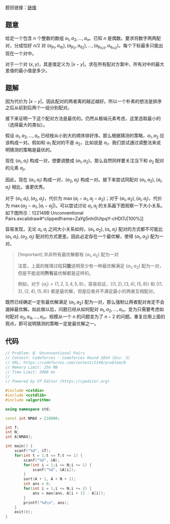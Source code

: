 题目链接：[链接](https://codeforces.com/problemset/problem/2149/B)

## 题意

给定一个包含 $n$ 个整数的数组 $a_1, a_2, \dots, a_n$。已知 $n$ 是偶数。要求将数字两两配对，分成恰好 $n/2$ 对 $(a_{p_1}, a_{q_1}), (a_{p_2}, a_{q_2}), \dots, (a_{p_{n/2}}, a_{q_{n/2}})$。每个下标最多只能出现在一个对中。

对于一个对 $(x, y)$，其差值定义为 $|x - y|$。求在所有配对方案中，所有对中的最大差值的最小值是多少。

## 题解

因为代价为 $|x - y|$，因此配对的两者离的越近越好。所以一个朴素的想法是排序之后从前到后两个一组分别配对。

接下来证明一下这个配对方法是最优的。仍然从极端元素考虑，这里选取最小的（选择最大的类似）。

假设 $a_1, a_2, \dots, a_n$ 已经按从小到大的顺序排好序。那么根据猜测的策略，$a_1, a_2$ 应该构成一对。假如和 $a_1$ 配对的不是 $a_2$，比如说是 $a_i$，我们尝试通过调整法来说明猜测的策略是最优的。

现在 $(a_1, a_i)$ 构成一对，想要调整成 $(a_1, a_2)$，那么自然同样要关注当下和 $a_2$ 配对的元素 $a_j$。

因此，现在 $(a_1, a_i)$ 构成一对，$(a_2, a_j)$ 构成一对。接下来尝试同配对 $(a_1, a_2), (a_i, a_j)$ 相比，谁更优秀。

对于 $(a_1, a_i), (a_2, a_j)$，代价为 $\max(a_i - a_1, a_j - a_2)$；对于 $(a_1, a_2),(a_i, a_j)$，代价为 $\max(a_2 - a_1, |a_i - a_j|)$。可以尝试讨论 $a_i, a_j$ 的关系画下图观察一下大小关系。如下图所示：![[2149B Unconventional Pairs.excalidraw#^clippedframe=ZaYg5nhi0UtpqY-cHDl7J|100%]]

容易发现，无论 $a_i, a_j$ 之间大小关系如何，$(a_1, a_2), (a_i, a_j)$ 配对的方式都不可能比 $(a_1, a_i), (a_2, a_j)$ 配对的方式更差。因此必定存在一个最优解，使得 $(a_1, a_2)$ 配为一对。

> [!important] 并非所有最优解都有 $(a_1, a_2)$ 配为一对
> 
> 注意，上面的推理过程**只能**说明至少有一种最优解满足 $(a_1, a_2)$ 配为一对，但是不能说明**所有**最优解都是这样的。
> 
> 例如，对于 $\{a_i\} = \{1, 2, 3, 4, 5, 8\}$，容易验证，$\{(1, 2), (3, 4), (5, 8)\}$ 和 $\{(1, 3), (2, 4), (5, 8)\}$ 都是最优解，但是后者并不满足最小的两者互相配对。

既然已经确定一定有最优解满足 $(a_1, a_2)$ 配为一对，那么强制让两者配对肯定不会漏掉最优解。如此做以后，问题已经从如何配对 $a_1, a_2, \dots, a_n$，变为只需要考虑如何配对 $a_3, a_4, \dots, a_n$，规模从一个 $n$ 的问题变为了 $n - 2$ 的问题。重复应用上面的观点，即可说明猜测的策略一定是最优解之一。

## 代码

```cpp
// Problem: B. Unconventional Pairs
// Contest: Codeforces - Codeforces Round 1054 (Div. 3)
// URL: https://codeforces.com/contest/2149/problem/B
// Memory Limit: 256 MB
// Time Limit: 2000 ms
// 
// Powered by CP Editor (https://cpeditor.org)

#include <cstdio>
#include <cstdlib>
#include <algorithm>

using namespace std;

const int NMAX = 210000;

int T;
int N;
int A[NMAX];

int main() {
	scanf("%d", &T);
	for(int t = 1;t <= T;t += 1) {
		scanf("%d", &N);
		for(int i = 1;i <= N;i += 1) {
			scanf("%d", &A[i]);
		}
		sort(A + 1, A + N + 1);
		int ans = 0;
		for(int i = 1;i <= N;i += 2) {
			ans = max(ans, A[i + 1] - A[i]);
		}
		printf("%d\n", ans);
	}
	exit(0);
}
```